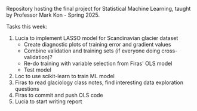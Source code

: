 Repository hosting the final project for Statistical Machine Learning, taught by Professor Mark Kon - Spring 2025.

Tasks this week:

1. Lucia to implement LASSO model for Scandinavian glacier dataset
   * Create diagnostic plots of training error and gradient values
   * Combine validation and training sets (if everyone doing cross-validation)?
   * Re-do training with variable selection from Firas' OLS model
   * Test model
2. Loc to use scikit-learn to train ML model
3. Firas to read glaciology class notes, find interesting data exploration questions
4. Firas to commit and push OLS code
5. Lucia to start writing report



